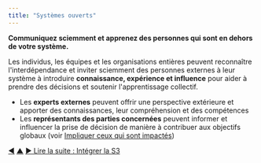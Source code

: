 ```yaml
---
title: "Systèmes ouverts"
---
```



<strong>Communiquez sciemment et apprenez des personnes qui sont en dehors de votre système.</strong>

Les individus, les équipes et les organisations entières peuvent reconnaître l'interdépendance et inviter sciemment des personnes externes à leur système à introduire **connaissance, expérience et influence** pour aider à prendre des décisions et soutenir l'apprentissage collectif.

- Les **experts externes** peuvent offrir une perspective extérieure et apporter des connaissances, leur compréhension et des compétences
- Les **représentants des parties concernées** peuvent informer et influencer la prise de décision de manière à contribuer aux objectifs globaux (voir [Impliquer ceux qui sont impactés](involve-those-affected.html))

<div class="bottom-nav">
<a href="open-domain.html" title="Retour à : Domaine ouvert">◀</a> <a href="building-organizations.html" title="Remonter: Construire les organisations">▲</a> <a href="bringing-in-s3.html" title="">▶ Lire la suite : Intégrer la S3</a>
</div>


<script type="text/javascript">
Mousetrap.bind('g n', function() {
    window.location.href = 'bringing-in-s3.html';
    return false;
});
</script>

